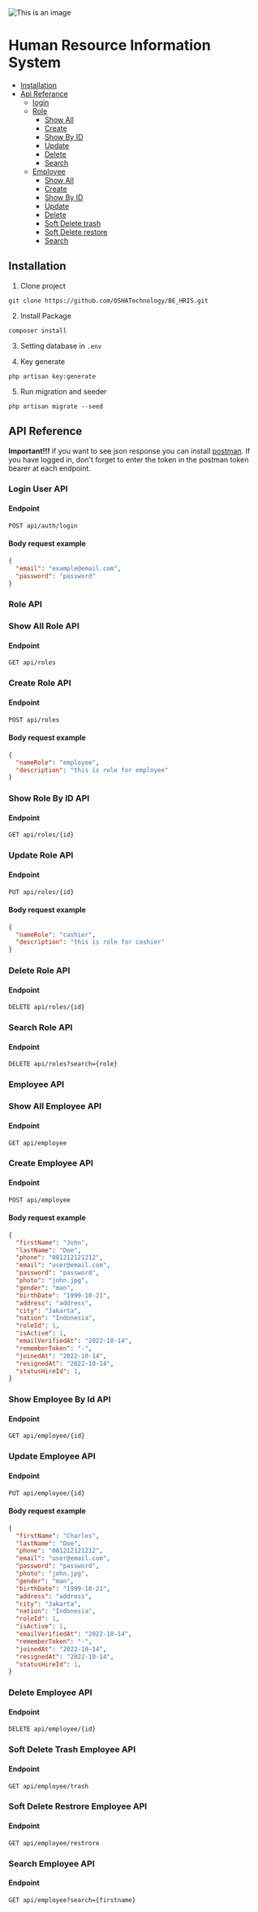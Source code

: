 ![This is an image](https://oshatechnology.com/static/media/oranye.9f948cc76edf88d2a4fc.png)

# **Human Resource Information System**
- [Installation](https://github.com/OSHATechnology/BE_HRIS/tree/develop#installation)
- [Api Referance](https://github.com/OSHATechnology/BE_HRIS/tree/develop#api-reference)
  - [login](https://github.com/OSHATechnology/BE_HRIS/tree/develop#login-user-api)
  - [Role](https://github.com/OSHATechnology/BE_HRIS/tree/develop#role-api)
    - [Show All](https://github.com/OSHATechnology/BE_HRIS/tree/develop#show-all-role-api)
    - [Create](https://github.com/OSHATechnology/BE_HRIS/tree/develop#create-role-api)
    - [Show By ID](https://github.com/OSHATechnology/BE_HRIS/tree/develop#show-role-by-id-api)
    - [Update](https://github.com/OSHATechnology/BE_HRIS/tree/develop#update-role-api)
    - [Delete](https://github.com/OSHATechnology/BE_HRIS/tree/develop#delete-role-api)
    - [Search](https://github.com/OSHATechnology/BE_HRIS/tree/develop#search-role-api)
  - [Employee](https://github.com/OSHATechnology/BE_HRIS/tree/develop#employee-api)
    - [Show All](https://github.com/OSHATechnology/BE_HRIS/tree/develop#show-all-employee-api) 
    - [Create](https://github.com/OSHATechnology/BE_HRIS/tree/develop#create-employee-api)
    - [Show By ID](https://github.com/OSHATechnology/BE_HRIS/tree/develop#show-employee-by-id-api)
    - [Update](https://github.com/OSHATechnology/BE_HRIS/tree/develop#update-employee-api)
    - [Delete](https://github.com/OSHATechnology/BE_HRIS/tree/develop#delete-employee-api)
    - [Soft Delete trash](https://github.com/OSHATechnology/BE_HRIS/tree/develop#soft-delete-trash-employee-api)
    - [Soft Delete restore](https://github.com/OSHATechnology/BE_HRIS/tree/develop#soft-delete-restrore-employee-api)
    - [Search](https://github.com/OSHATechnology/BE_HRIS/tree/develop#search-employee-api)

##   **Installation**

1. Clone project
```
git clone https://github.com/OSHATechnology/BE_HRIS.git
```

2. Install Package
```
composer install
```

3. Setting database in `.env`

4. Key generate
```
php artisan key:generate
```

5. Run migration and seeder
```
php artisan migrate --seed
```

## **API Reference**
**Important!!!**
if you want to see json response you can install [postman](https://www.postman.com/). If you have logged in, don't forget to enter the token in the postman token bearer at each endpoint.

### Login User API

#### Endpoint
```
POST api/auth/login
```

#### Body request example
```json
{
  "email": "example@email.com",
  "password": "password"
}
```

### Role API
### Show All Role API
#### Endpoint
```
GET api/roles
```

### Create Role API
#### Endpoint
```
POST api/roles
```
#### Body request example
```json
{
  "nameRole": "employee",
  "description": "this is role for employee"
}
```
### Show Role By ID API
#### Endpoint
```
GET api/roles/{id}
```

### Update Role API
#### Endpoint
```
PUT api/roles/{id}
```
#### Body request example
```json
{
  "nameRole": "cashier",
  "description": "this is role for cashier"
}
```

### Delete Role API
#### Endpoint
```
DELETE api/roles/{id}
```

### Search Role API
#### Endpoint
```
DELETE api/roles?search={role}
```

### Employee API
### Show All Employee API
#### Endpoint
```
GET api/employee
```

### Create Employee API
#### Endpoint
```
POST api/employee
```
#### Body request example
```json
{
  "firstName": "John",
  "lastName": "Doe",
  "phone": "081212121212",
  "email": "user@email.com",
  "password": "password",
  "photo": "john.jpg",
  "gender": "man",
  "birthDate": "1999-10-21",
  "address": "address",
  "city": "Jakarta",
  "nation": "Indonesia",
  "roleId": 1,
  "isActive": 1,
  "emailVerifiedAt": "2022-10-14",
  "rememberToken": "-",
  "joinedAt": "2022-10-14",
  "resignedAt": "2022-10-14",
  "statusHireId": 1,
}
```

### Show Employee By Id API
#### Endpoint
```
GET api/employee/{id}
```

### Update Employee API
#### Endpoint
```
PUT api/employee/{id}
```
#### Body request example
```json
{
  "firstName": "Charles",
  "lastName": "Doe",
  "phone": "081212121212",
  "email": "user@email.com",
  "password": "password",
  "photo": "john.jpg",
  "gender": "man",
  "birthDate": "1999-10-21",
  "address": "address",
  "city": "Jakarta",
  "nation": "Indonesia",
  "roleId": 1,
  "isActive": 1,
  "emailVerifiedAt": "2022-10-14",
  "rememberToken": "-",
  "joinedAt": "2022-10-14",
  "resignedAt": "2022-10-14",
  "statusHireId": 1,
}
```

### Delete Employee API
#### Endpoint
```
DELETE api/employee/{id}
```

### Soft Delete Trash Employee API
#### Endpoint
```
GET api/employee/trash
```

### Soft Delete Restrore Employee API
#### Endpoint
```
GET api/employee/restrore
```

### Search Employee API
#### Endpoint
```
GET api/employee?search={firstname}
```
